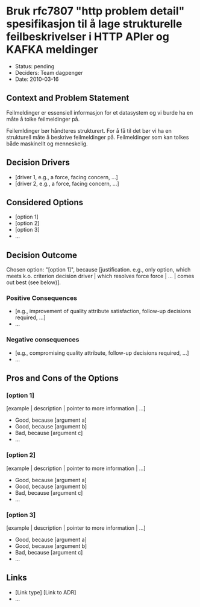 # Bruk rfc7807 "http problem detail" spesifikasjon til å lage strukturelle feilbeskrivelser i HTTP APIer og KAFKA meldinger

* Status: pending
* Deciders: Team dagpenger
* Date: 2010-03-16

## Context and Problem Statement


Feilmeldinger er essensiell informasjon for et datasystem og vi burde ha en måte å tolke feilmeldinger på. 

Feilemldinger bør håndteres strukturert. For å få til det bør vi ha en strukturell måte å beskrive feilmeldinger på. Feilmeldinger som kan tolkes både maskinellt og menneskelig. 


## Decision Drivers <!-- optional -->

* [driver 1, e.g., a force, facing concern, …]
* [driver 2, e.g., a force, facing concern, …]

## Considered Options

* [option 1]
* [option 2]
* [option 3]
* … <!-- numbers of options can vary -->

## Decision Outcome

Chosen option: "[option 1]", because [justification. e.g., only option, which meets k.o. criterion decision driver | which resolves force force | … | comes out best (see below)].

### Positive Consequences <!-- optional -->

* [e.g., improvement of quality attribute satisfaction, follow-up decisions required, …]
* …

### Negative consequences <!-- optional -->

* [e.g., compromising quality attribute, follow-up decisions required, …]
* …

## Pros and Cons of the Options <!-- optional -->

### [option 1]

[example | description | pointer to more information | …] <!-- optional -->

* Good, because [argument a]
* Good, because [argument b]
* Bad, because [argument c]
* … <!-- numbers of pros and cons can vary -->

### [option 2]

[example | description | pointer to more information | …] <!-- optional -->

* Good, because [argument a]
* Good, because [argument b]
* Bad, because [argument c]
* … <!-- numbers of pros and cons can vary -->

### [option 3]

[example | description | pointer to more information | …] <!-- optional -->

* Good, because [argument a]
* Good, because [argument b]
* Bad, because [argument c]
* … <!-- numbers of pros and cons can vary -->

## Links <!-- optional -->

* [Link type] [Link to ADR] <!-- example: Refined by [ADR-0005](0005-example.md) -->
* … <!-- numbers of links can vary -->
